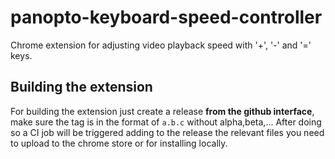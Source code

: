# panopto-keyboard-speed-controller
Chrome extension for adjusting video playback speed with '+', '-' and '=' keys.

## Building the extension
For building the extension just create a release **from the github interface**, make sure the tag is in the format of `a.b.c` without alpha,beta,... After doing so a CI job will be triggered adding to the release the relevant files you need to upload to the chrome store or for installing locally.
